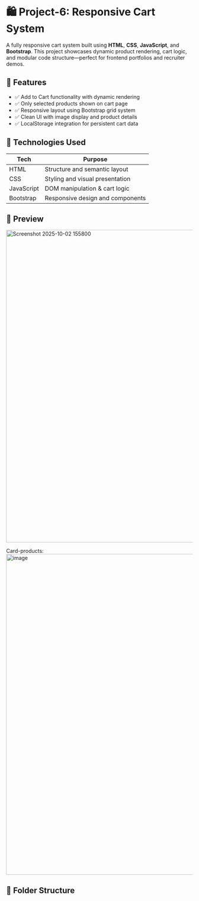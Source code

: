 # 🛍️ Project-6: Responsive Cart System

A fully responsive cart system built using **HTML**, **CSS**, **JavaScript**, and **Bootstrap**. This project showcases dynamic product rendering, cart logic, and modular code structure—perfect for frontend portfolios and recruiter demos.

## 🚀 Features

- ✅ Add to Cart functionality with dynamic rendering
- ✅ Only selected products shown on cart page
- ✅ Responsive layout using Bootstrap grid system
- ✅ Clean UI with image display and product details
- ✅ LocalStorage integration for persistent cart data

## 🧰 Technologies Used

| Tech        | Purpose                          |
|-------------|----------------------------------|
| HTML        | Structure and semantic layout    |
| CSS         | Styling and visual presentation  |
| JavaScript  | DOM manipulation & cart logic    |
| Bootstrap   | Responsive design and components |

## 📸 Preview

<img width="1884" height="845" alt="Screenshot 2025-10-02 155800" src="https://github.com/user-attachments/assets/375f7533-2b5d-464c-b878-f700851f7f67" />

Card-products:
<img width="1898" height="867" alt="image" src="https://github.com/user-attachments/assets/5d1ba436-22c9-4a6c-95b0-f91d02089e8a" />



## 📂 Folder Structure

